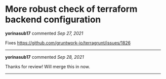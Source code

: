 # More robust check of terraform backend configuration

**yorinasub17** commented *Sep 27, 2021*

Fixes https://github.com/gruntwork-io/terragrunt/issues/1826
<br />
***


**yorinasub17** commented *Sep 28, 2021*

Thanks for review! Will merge this in now.
***

